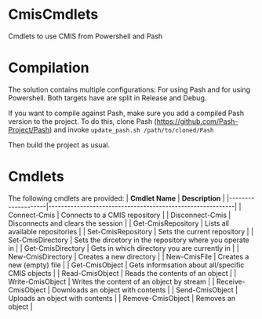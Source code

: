 CmisCmdlets
===========
Cmdlets to use CMIS from Powershell and Pash

# Compilation

The solution contains multiple configurations: For using Pash and for using Powershell.
Both targets have are split in Release and Debug.

If you want to compile against Pash, make sure you add a compiled Pash version
to the project. To do this, clone Pash (https://github.com/Pash-Project/Pash)
and invoke `update_pash.sh /path/to/cloned/Pash`

Then build the project as usual. 

# Cmdlets
The following cmdlets are provided:
| **Cmdlet Name**    | **Description**                                           |
|--------------------|-----------------------------------------------------------|
| Connect-Cmis       | Connects to a CMIS repository                             |
| Disconnect-Cmis    | Disconnects and clears the session                        |
| Get-CmisRepository | Lists all available repositories                          |
| Set-CmisRepository | Sets the current repository                               |
| Set-CmisDirectory  | Sets the dircetory in the repository where you operate in |
| Get-CmisDirectory  | Gets in which directory you are currently in              |
| New-CmisDirectory  | Creates a new directory                                   |
| New-CmisFile       | Creates a new (empty) file                                |
| Get-CmisObject     | Gets informsation about all/specific CMIS objects         |
| Read-CmisObject    | Reads the contents of an object                           |
| Write-CmisObject   | Writes the content of an object by stream                 |
| Receive-CmisObject | Downloads an object with contents                         |
| Send-CmisObject    | Uploads an object with contents                           |
| Remove-CmisObject  | Removes an object                                         |
